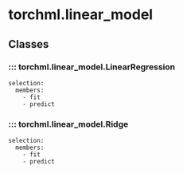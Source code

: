 
# torchml.linear_model

## Classes

### ::: torchml.linear_model.LinearRegression
    selection:
      members:
        - fit
        - predict

### ::: torchml.linear_model.Ridge
    selection:
      members:
        - fit
        - predict
